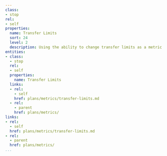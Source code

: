 ```yaml
---
class:
- stop
rel:
- self
properties:
  name: Transfer Limits
  sort: 24
  level: 2
  description: Using the ability to change transfer limits as a metric in API consumption.
entities:
- class:
  - stop
  rel:
  - self
  properties:
    name: Transfer Limits
  links:
  - rel:
    - self
    href: plans/metrics/transfer-limits.md
  - rel:
    - parent
    href: plans/metrics/
links:
- rel:
  - self
  href: plans/metrics/transfer-limits.md
- rel:
  - parent
  href: plans/metrics/
...
```

